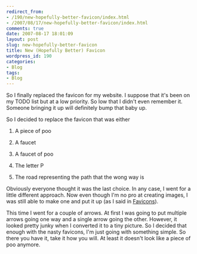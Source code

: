 ```yaml
---
redirect_from:
- /190/new-hopefully-better-favicon/index.html
- /2007/08/17/new-hopefully-better-favicon/index.html
comments: true
date: 2007-08-17 18:01:09
layout: post
slug: new-hopefully-better-favicon
title: New (Hopefully Better) Favicon
wordpress_id: 190
categories:
- Blog
tags:
- Blog
---
```


So I finally replaced the favicon for my website.  I suppose that it's been on my TODO list but at a low priority.  So low that I didn't even remember it.  Someone bringing it up will definitely bump that baby up.

So I decided to replace the favicon that was either




  1. A piece of poo


  2. A faucet


  3. A faucet of poo


  4. The letter P


  5. The road representing the path that the wong way is



Obviously everyone thought it was the last choice.  In any case, I went for a little different approach.  Now even though I'm no pro at creating images, I was still able to make one and put it up (as I said in [Favicons](http://www.goingthewongway.com/2007/03/13/favicons/)).  

This time I went for a couple of arrows.  At first I was going to put multiple arrows going one way and a single arrow going the other.  However, it looked pretty junky when I converted it to a tiny picture.  So I decided that enough with the nasty favicons, I'm just going with something simple.  So there you have it, take it how you will.  At least it doesn't look like a piece of poo anymore.
